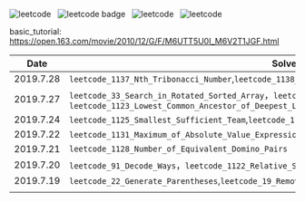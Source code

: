 ![leetcode](<https://leetcode-badge.chyroc.cn/?name=ly2015cntj&leetcode_badge_style=Leetcode%20|%20Rating-1468-green.svg>) &nbsp; ![leetcode badge](<https://leetcode-badge.chyroc.cn/?name=ly2015cntj&leetcode_badge_style=Leetcode%20|%20Ranking-42041-green.svg>) &nbsp; ![leetcode](<https://leetcode-badge.chyroc.cn/?name=ly2015cntj&leetcode_badge_style=Solved/Total-{{.solved_question}}/{{.all_question}}-green.svg>) &nbsp; ![leetcode](<https://leetcode-badge.chyroc.cn/?name=ly2015cntj&leetcode_badge_style=Accepted/Total-{{.accepted_submission}}/{{.all_submission}}-green.svg>)

basic_tutorial: https://open.163.com/movie/2010/12/G/F/M6UTT5U0I_M6V2T1JGF.html

| Date      | Solved Count & Detail                                        |
| --------- | ------------------------------------------------------------ |
| 2019.7.28 | `leetcode_1137_Nth_Tribonacci_Number`,`leetcode_1138_Alphabet_Board_Path`,`leetcode_1139_Largest_1_Bordered_Square` |
| 2019.7.27 | `leetcode_33_Search_in_Rotated_Sorted_Array`，`leetcode_81_Search_in_Rotated_Sorted_Array_II`，`leetcode_1123_Lowest_Common_Ancestor_of_Deepest_Leaves` |
| 2019.7.24 | `leetcode_1125_Smallest_Sufficient_Team`,`leetcode_1124_Longest_Well-Performing_Interval` |
| 2019.7.22 | `leetcode_1131_Maximum_of_Absolute_Value_Expression`,`leetcode_1129_Shortest_Path_with_Alternating_Color` |
| 2019.7.21 | `leetcode_1128_Number_of_Equivalent_Domino_Pairs`            |
| 2019.7.20 | `leetcode_91_Decode_Ways`，`leetcode_1122_Relative_Sort_Array` |
| 2019.7.19 | `leetcode_22_Generate_Parentheses`,`leetcode_19_Remove_Nth_Node_From_End_of_List`,`leetcode_18_4Sum` |
|           |                                                              |

